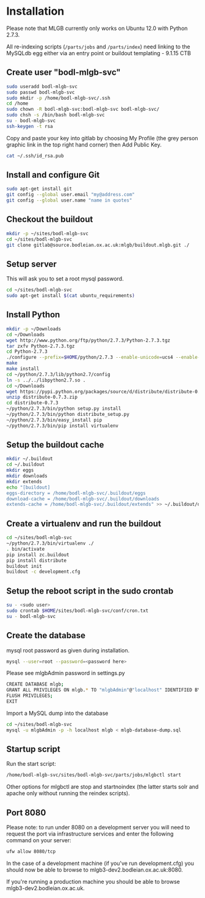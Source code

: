 Installation
============

Please note that MLGB currently only works on Ubuntu 12.0 with Python 2.7.3.

All re-indexing scripts (```/parts/jobs``` and ```/parts/index```) need linking to the MySQLdb egg either via an entry point or buildout templating - 9.1.15 CTB

Create user "bodl-mlgb-svc"
------------------
```bash
sudo useradd bodl-mlgb-svc
sudo passwd bodl-mlgb-svc
sudo mkdir -p /home/bodl-mlgb-svc/.ssh
cd /home
sudo chown -R bodl-mlgb-svc:bodl-mlgb-svc bodl-mlgb-svc/
sudo chsh -s /bin/bash bodl-mlgb-svc
su - bodl-mlgb-svc
ssh-keygen -t rsa
```
Copy and paste your key into gitlab by choosing My Profile (the grey person graphic link in the top right hand corner) then Add Public Key.

```bash
cat ~/.ssh/id_rsa.pub
```

Install and configure Git
-------------------------

```bash
sudo apt-get install git
git config --global user.email "my@address.com"
git config --global user.name "name in quotes"
```

Checkout the buildout
---------------------

```bash
mkdir -p ~/sites/bodl-mlgb-svc
cd ~/sites/bodl-mlgb-svc
git clone gitlab@source.bodleian.ox.ac.uk:mlgb/buildout.mlgb.git ./
```

Setup server
------------

This will ask you to set a root mysql password.

```bash
cd ~/sites/bodl-mlgb-svc
sudo apt-get install $(cat ubuntu_requirements)
```

Install Python
--------------

```bash
mkdir -p ~/Downloads
cd ~/Downloads
wget http://www.python.org/ftp/python/2.7.3/Python-2.7.3.tgz
tar zxfv Python-2.7.3.tgz
cd Python-2.7.3
./configure --prefix=$HOME/python/2.7.3 --enable-unicode=ucs4 --enable-shared LDFLAGS="-Wl,-rpath=/home/bodl-mlgb-svc/python/2.7.3/lib"
make
make install
cd ~/python/2.7.3/lib/python2.7/config
ln -s ../../libpython2.7.so .
cd ~/Downloads
wget https://pypi.python.org/packages/source/d/distribute/distribute-0.7.3.zip
unzip distribute-0.7.3.zip
cd distribute-0.7.3
~/python/2.7.3/bin/python setup.py install
~/python/2.7.3/bin/python distribute_setup.py
~/python/2.7.3/bin/easy_install pip
~/python/2.7.3/bin/pip install virtualenv
```

Setup the buildout cache
------------------------

```bash
mkdir ~/.buildout
cd ~/.buildout
mkdir eggs
mkdir downloads
mkdir extends
echo "[buildout]
eggs-directory = /home/bodl-mlgb-svc/.buildout/eggs
download-cache = /home/bodl-mlgb-svc/.buildout/downloads
extends-cache = /home/bodl-mlgb-svc/.buildout/extends" >> ~/.buildout/default.cfg
```

Create a virtualenv and run the buildout
----------------------------------------

```bash
cd ~/sites/bodl-mlgb-svc
~/python/2.7.3/bin/virtualenv ./
. bin/activate
pip install zc.buildout
pip install distribute
buildout init
buildout -c development.cfg
```

Setup the reboot script in the sudo crontab
-------------------------------------------

```bash
su - <sudo user>
sudo crontab $HOME/sites/bodl-mlgb-svc/conf/cron.txt
su - bodl-mlgb-svc
```

Create the database
-------------------

mysql root password as given during installation.

```bash
mysql --user=root --password=<password here>
```

Please see mlgbAdmin password in settings.py

```bash
CREATE DATABASE mlgb;
GRANT ALL PRIVILEGES ON mlgb.* TO "mlgbAdmin"@"localhost" IDENTIFIED BY "<password here>";
FLUSH PRIVILEGES;
EXIT
```

Import a MySQL dump into the database

```bash
cd ~/sites/bodl-mlgb-svc
mysql -u mlgbAdmin -p -h localhost mlgb < mlgb-database-dump.sql 
```


Startup script
--------------

Run the start script:

```bash
/home/bodl-mlgb-svc/sites/bodl-mlgb-svc/parts/jobs/mlgbctl start 
```

Other options for mlgbctl are stop and startnoindex (the latter starts solr and apache only without running the reindex scripts).


Port 8080
---------

Please note: to run under 8080 on a development server you will need to request the port via infrastructure services and enter the following command on your server:

```bash
ufw allow 8080/tcp
```

In the case of a development machine (if you've run development.cfg) you should now be able to browse to mlgb3-dev2.bodleian.ox.ac.uk:8080.

If you're running a production machine you should be able to browse mlgb3-dev2.bodleian.ox.ac.uk.

